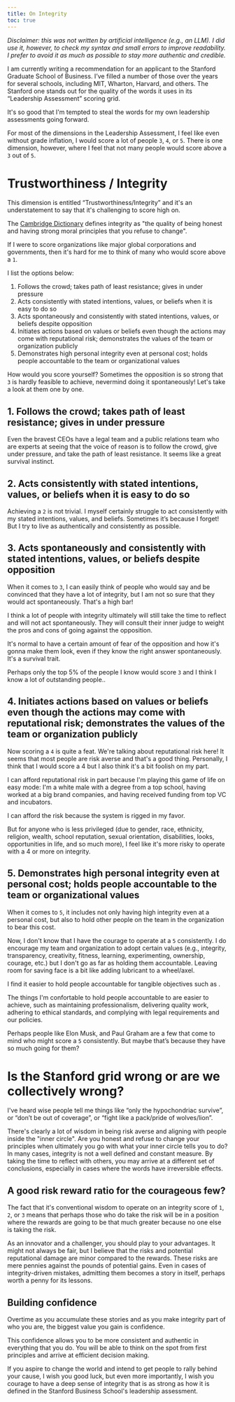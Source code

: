 ```yaml
---
title: On Integrity
toc: true
---
```


*Disclaimer: this was not written by artificial intelligence (e.g., an LLM). I did use it, however, to check my syntax and small errors to improve readability. I prefer to avoid it as much as possible to stay more authentic and credible.*

I am currently writing a recommendation for an applicant to the Stanford Graduate School of Business. I’ve filled a number of those over the years for several schools, including MIT, Wharton, Harvard, and others. The Stanford one stands out
for the quality of the words it uses in its “Leadership Assessment” scoring grid.

It's so good that I'm tempted to steal the words for my own leadership assessments going forward.

For most of the dimensions in the Leadership Assessment, I feel like even without grade inflation, I would score a lot of people `3`, `4`, or `5`. There is one dimension, however, where I feel that not many people would score above a `3` out of `5`.


# Trustworthiness / Integrity

This dimension is entitled “Trustworthiness/Integrity” and it's an understatement to say that it's challenging to score high on.

The [Cambridge Dictionary](https://dictionary.cambridge.org/dictionary/english/integrity) defines integrity as "the quality of being honest and having strong moral principles that you refuse to change".

If I were to score organizations like major global corporations and governments, then it's hard for me to think of many who would score above a `1`.

I list the options below:

1. Follows the crowd; takes path of least resistance; gives in under pressure
2. Acts consistently with stated intentions, values, or beliefs when it is easy to do so
3. Acts spontaneously and consistently with stated intentions, values, or beliefs despite opposition
4. Initiates actions based on values or beliefs even though the actions may come with reputational risk; demonstrates the values of the team or organization publicly
5. Demonstrates high personal integrity even at personal cost; holds people accountable to the team or organizational values


How would you score yourself? Sometimes the opposition is so strong that `3` is hardly feasible to achieve, nevermind doing it spontaneously! Let's take a look at them one by one.

## 1. Follows the crowd; takes path of least resistance; gives in under pressure

Even the bravest CEOs have a legal team and a public relations team who are experts at seeing that the voice of reason is to follow the crowd, give under pressure, and take the path of least resistance. It seems like a great survival instinct.

## 2. Acts consistently with stated intentions, values, or beliefs when it is easy to do so

Achieving a `2` is not trivial. I myself certainly struggle to act consistently with my stated intentions, values, and beliefs. Sometimes it’s because I forget! But I try to live as authentically and consistently as possible.

## 3. Acts spontaneously and consistently with stated intentions, values, or beliefs despite opposition

When it comes to `3`, I can easily think of people who would say and be convinced that they have a lot of integrity, but I am not so sure that they would act spontaneously. That's a high bar!

I think a lot of people with integrity ultimately will still take the time to reflect and will not act spontaneously. They will consult their inner judge to weight the pros and cons of going against the opposition.

It's normal to have a certain amount of fear of the opposition and how it's gonna make them look, even if they know the right answer spontaneously. It's a survival trait.

Perhaps only the top 5% of the people I know would score `3` and I think I know a lot of outstanding people..

## 4. Initiates actions based on values or beliefs even though the actions may come with reputational risk; demonstrates the values of the team or organization publicly

Now scoring a `4` is quite a feat. We're talking about reputational risk here! It seems that most people are risk averse and that's a good thing. Personally, I think that I would score a 4 but I also think it's a bit foolish on my part.

I can afford reputational risk in part because I'm playing this game of life on easy mode: I'm a white male with a degree from a top school, having worked at a big brand companies, and having received funding from top VC and incubators.

I can afford the risk because the system is rigged in my favor.

But for anyone who is less privileged (due to gender, race, ethnicity, religion, wealth, school reputation, sexual orientation, disabilities, looks, opportunities in life, and so much more), I feel like it's more risky to operate with a 4 or more on integrity.

## 5. Demonstrates high personal integrity even at personal cost; holds people accountable to the team or organizational values

When it comes to `5`, it includes not only having high integrity even at a personal cost, but also to hold other people on the team in the organization to bear this cost.

Now, I don't know that I have the courage to operate at a `5` consistently. I do encourage my team and organization to adopt certain values (e.g., integrity, transparency, creativity, fitness, learning, experimenting, ownership, courage, etc.) but I don't go as far as holding them accountable. Leaving room for saving face is a bit like adding lubricant to a wheel/axel.

I find it easier to hold people accountable for tangible objectives such as .

The things I'm confortable to hold people accountable to are easier to achieve, such as maintaining professionalism, delivering quality work, adhering to ethical standards, and complying with legal requirements and our policies.

 Perhaps people like Elon Musk, and Paul Graham are a few that come to mind who might score a `5` consistently. But maybe that’s because they have so much going for them?

# Is the Stanford grid wrong or are we collectively wrong?

I've heard wise people tell me things like “only the hypochondriac survive”, or “don’t be out of coverage”, or “fight like a pack/pride of wolves/lion”.

There's clearly a lot of wisdom in being risk averse and aligning with people inside the "inner circle". Are you honest and refuse to change your principles when ultimately you go with what your inner circle tells you to do? In many cases, integrity is not a well defined and constant measure. By taking the time to reflect with others, you may arrive at a different set of conclusions, especially in cases where the words have irreversible effects.

## A good risk reward ratio for the courageous few?

The fact that it's conventional wisdom to operate on an integrity score of `1`, `2`, or `3` means that perhaps those who do take the risk will be in a position where the rewards are going to be that much greater because no one else is taking the risk.

As an innovator and a challenger, you should play to your advantages. It might not always be fair, but I believe that the risks and potential reputational damage are minor compared to the rewards. These risks are mere pennies against the pounds of potential gains. Even in cases of integrity-driven mistakes, admitting them becomes a story in itself, perhaps worth a penny for its lessons.

## Building confidence

Overtime as you accumulate these stories and as you make integrity part of who you are, the biggest value you gain is confidence.

This confidence allows you to be more consistent and authentic in everything that you do. You will be able to think on the spot from first principles and arrive at efficient decision making.

If you aspire to change the world and intend to get people to rally behind your cause, I wish you good luck, but even more importantly, I wish you courage to have a deep sense of integrity that is as strong as how it is defined in the Stanford Business School's leadership assessment.
